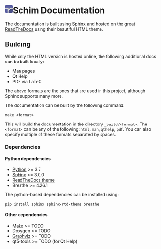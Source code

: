 
# <img align="left" width="25" src="https://github.com/schim-app/schim/raw/master/res/img/icon.svg"/> Schim Documentation

The documentation is built using [Sphinx](https://www.sphinx-doc.org/en/master/)
and hosted on the great [ReadTheDocs](https://schim.rtfd.io) using their
beautiful HTML theme.

## Building

While only the HTML version is hosted online, the following additional docs can
be built locally:

* Man pages
* Qt Help
* PDF via LaTeX

The above formats are the ones that are used in this project, although Sphinx
supports many more.

The documentation can be built by the following command:

```shell
make <format>
```

This will build the documentation in the directory `_build/<format>`. The
`<format>` can be any of the following: `html`, `man`, `qthelp`, `pdf`. You can also
specify multiple of these formats separated by spaces.

### Dependencies

#### Python dependencies

* [Python](https://python.org) >= 3.7
* [Sphinx](https://www.sphinx-doc.org/en/master/usage/installation.html) >= 3.0.0
* [ReadTheDocs theme](https://pypi.org/project/sphinx-rtd-theme/)
* [Breathe](https://breathe.readthedocs.io/en/latest/index.html) >= 4.26.1

The python-based dependencies can be installed using:

```shell
pip install sphinx sphinx-rtd-theme breathe 
```

#### Other dependencies
* Make >= TODO
* Doxygen >= TODO
* [Graphviz](https://graphviz.org/) >= TODO
* qt5-tools >= TODO (for Qt Help)

